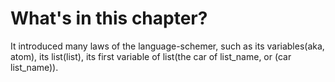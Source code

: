 # What's in  this chapter?
It introduced many laws of the language-schemer, such as its variables(aka, atom), its list(list), its first variable of list(the car of list_name, or (car list_name)).
